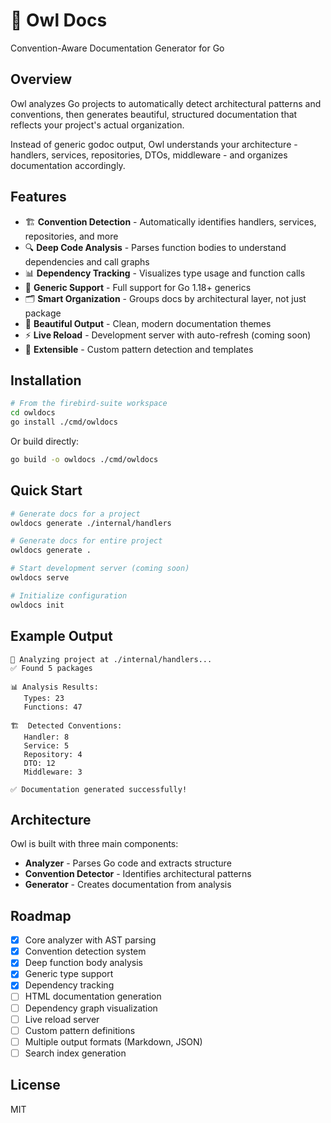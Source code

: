 # 🦉 Owl Docs

Convention-Aware Documentation Generator for Go

## Overview

Owl analyzes Go projects to automatically detect architectural patterns and conventions, then generates beautiful, structured documentation that reflects your project's actual organization.

Instead of generic godoc output, Owl understands your architecture - handlers, services, repositories, DTOs, middleware - and organizes documentation accordingly.

## Features

- 🏗️ **Convention Detection** - Automatically identifies handlers, services, repositories, and more
- 🔍 **Deep Code Analysis** - Parses function bodies to understand dependencies and call graphs
- 📊 **Dependency Tracking** - Visualizes type usage and function calls
- 🎯 **Generic Support** - Full support for Go 1.18+ generics
- 🗂️ **Smart Organization** - Groups docs by architectural layer, not just package
- 🎨 **Beautiful Output** - Clean, modern documentation themes
- ⚡ **Live Reload** - Development server with auto-refresh (coming soon)
- 🔌 **Extensible** - Custom pattern detection and templates

## Installation

```bash
# From the firebird-suite workspace
cd owldocs
go install ./cmd/owldocs
```

Or build directly:

```bash
go build -o owldocs ./cmd/owldocs
```

## Quick Start

```bash
# Generate docs for a project
owldocs generate ./internal/handlers

# Generate docs for entire project
owldocs generate .

# Start development server (coming soon)
owldocs serve

# Initialize configuration
owldocs init
```

## Example Output

```
🦉 Analyzing project at ./internal/handlers...
✅ Found 5 packages

📊 Analysis Results:
   Types: 23
   Functions: 47

🏗️  Detected Conventions:
   Handler: 8
   Service: 5
   Repository: 4
   DTO: 12
   Middleware: 3

✅ Documentation generated successfully!
```

## Architecture

Owl is built with three main components:

- **Analyzer** - Parses Go code and extracts structure
- **Convention Detector** - Identifies architectural patterns
- **Generator** - Creates documentation from analysis

## Roadmap

- [x] Core analyzer with AST parsing
- [x] Convention detection system
- [x] Deep function body analysis
- [x] Generic type support
- [x] Dependency tracking
- [ ] HTML documentation generation
- [ ] Dependency graph visualization
- [ ] Live reload server
- [ ] Custom pattern definitions
- [ ] Multiple output formats (Markdown, JSON)
- [ ] Search index generation

## License

MIT
